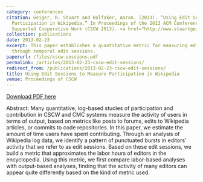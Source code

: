 ```yaml
---
category: conferences
citation: Geiger, R. Stuart and Halfaker, Aaron. (2013). “Using Edit Sessions to Measure
  Participation in Wikipedia.” In Proceedings of the 2013 ACM Conference on Computer
  Supported Cooperative Work (CSCW 2013). <a href="http://www.stuartgeiger.com/cscw-sessions.pdf">http://www.stuartgeiger.com/cscw-sessions.pdf</a>
collection: publications
date: 2013-02-23
excerpt: This paper establishes a quantitative metric for measuring editor activity
  through temporal edit sessions.
paperurl: /files/cscw-sessions.pdf
permalink: /articles/2013-02-23-cscw-edit-sessions/
redirect_from: /publications/2013-02-23-cscw-edit-sessions/
title: Using Edit Sessions to Measure Participation in Wikipedia
venue: Proceedings of CSCW
---
```


<a href='http://www.stuartgeiger.com/cscw-sessions.pdf'>Download PDF here</a>

Abstract: Many quantitative, log-based studies of participation and contribution in CSCW and CMC systems measure the activity of users in terms of output, based on metrics like posts to forums, edits to Wikipedia articles, or commits to code repositories. In this paper, we estimate the amount of time users have spent contributing. Through an analysis of Wikipedia log data, we identify a pattern of punctuated bursts in editors’ activity that we refer to as edit sessions. Based on these edit sessions, we build a metric that approximates the labor hours of editors in the encyclopedia. Using this metric, we first compare labor-based analyses with output-based analyses, finding that the activity of many editors can appear quite differently based on the kind of metric used.